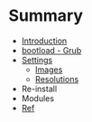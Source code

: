 # Summary

* [Introduction](README.md)
* [bootload - Grub](bootload---grub.md)
* [Settings](settings.md)
    * [Images](images.md)
    * [Resolutions](resolutions.md)
* Re-install
* Modules
* [Ref](ref.md)

